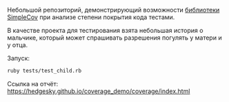 Небольшой репозиторий, демонстрирующий возможности [библиотеки SimpleCov](https://github.com/colszowka/simplecov) при анализе степени покрытия кода тестами.

В качестве проекта для тестирования взята небольшая история о мальчике, который может спрашивать разрешения погулять у матери и у отца.

Запуск: 

```bash
ruby tests/test_child.rb
```

Ссылка на отчёт: https://hedgesky.github.io/coverage_demo/coverage/index.html